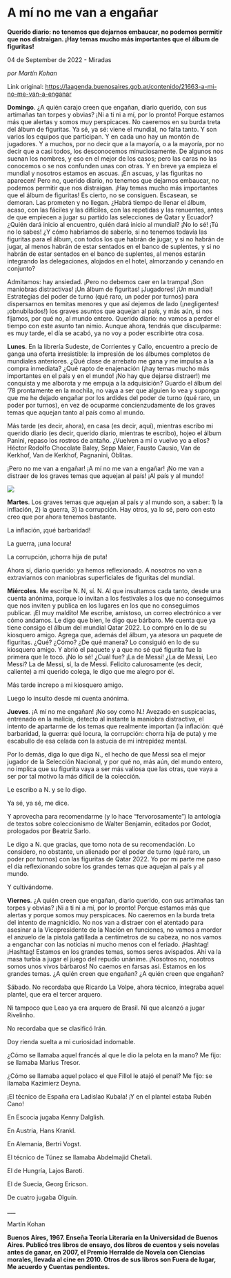 # A mí no me van a engañar

**Querido diario: no tenemos que dejarnos embaucar, no podemos permitir que nos distraigan. ¡Hay temas mucho más importantes que el álbum de figuritas!**

04 de September de 2022 - Miradas

_por Martín Kohan_

Link original: https://laagenda.buenosaires.gob.ar/contenido/21663-a-mi-no-me-van-a-enganar



**Domingo**. ¿A quién carajo creen que engañan, diario querido, con sus artimañas tan torpes y obvias? ¡Ni a ti ni a mí, por lo pronto! Porque estamos más que alertas y somos muy perspicaces. No caeremos en su burda treta del álbum de figuritas. Ya sé, ya sé: viene el mundial, no falta tanto. Y son varios los equipos que participan. Y en cada uno hay un montón de jugadores. Y a muchos, por no decir que a la mayoría, o a la mayoría, por no decir que a casi todos, los desconocemos minuciosamente. De algunos nos suenan los nombres, y eso en el mejor de los casos; pero las caras no las conocemos o se nos confunden unas con otras. Y en breve ya empieza el mundial y nosotros estamos en ascuas. ¡En ascuas, y las figuritas no aparecen! Pero no, querido diario, no tenemos que dejarnos embaucar, no podemos permitir que nos distraigan. ¡Hay temas mucho más importantes que el álbum de figuritas! Es cierto, no se consiguen. Escasean, se demoran. Las prometen y no llegan. ¿Habrá tiempo de llenar el álbum, acaso, con las fáciles y las difíciles, con las repetidas y las renuentes, antes de que empiecen a jugar su partido las selecciones de Qatar y Ecuador? ¿Quién dará inicio al encuentro, quién dará inicio al mundial? ¡No lo sé! ¡Tú no lo sabes! ¿Y cómo habríamos de saberlo, si no tenemos todavía las figuritas para el álbum, con todos los que habrán de jugar, y si no habrán de jugar, al menos habrán de estar sentados en el banco de suplentes, y si no habrán de estar sentados en el banco de suplentes, al menos estarán integrando las delegaciones, alojados en el hotel, almorzando y cenando en conjunto?




Admitamos: hay ansiedad. ¡Pero no debemos caer en la trampa! ¡Son maniobras distractivas! ¡Un álbum de figuritas! ¡Jugadores! ¡Un mundial! Estrategias del poder de turno (qué raro, un poder por turnos) para dispersarnos en temitas menores y que así dejemos de lado (¡negligentes! ¡obnubilados!) los graves asuntos que aquejan al país, y más aún, si nos fijamos, por qué no, al mundo entero. Querido diario: no vamos a perder el tiempo con este asunto tan nimio. Aunque ahora, tendrás que disculparme: es muy tarde, el día se acabó, ya no voy a poder escribirte otra cosa.




**Lunes**. En la librería Sudeste, de Corrientes y Callo, encuentro a precio de ganga una oferta irresistible: la impresión de los álbumes completos de mundiales anteriores. ¿Qué clase de arrebato me gana y me impulsa a la compra inmediata? ¿Qué rapto de enajenación (¡hay temas mucho más importantes en el país y en el mundo! ¡No hay que dejarse distraer!) me conquista y me alborota y me empuja a la adquisición? Guardo el álbum del ’78 prontamente en la mochila, no vaya a ser que alguien lo vea y suponga que me he dejado engañar por los ardides del poder de turno (qué raro, un poder por turnos), en vez de ocuparme concienzudamente de los graves temas que aquejan tanto al país como al mundo.




Más tarde (es decir, ahora), en casa (es decir, aquí), mientras escribo mi querido diario (es decir, querido diario, mientras te escribo), hojeo el álbum Panini, repaso los rostros de antaño. ¿Vuelven a mí o vuelvo yo a ellos? Héctor Rodolfo Chocolate Baley, Sepp Maier, Fausto Causio, Van de Kerkhof, Van de Kerkhof, Pagnanini, Oblitas.




¡Pero no me van a engañar! ¡A mí no me van a engañar! ¡No me van a distraer de los graves temas que aquejan al país! ¡Al país y al mundo!




![](https://cdn.feater.me/files/images/472568/9c85cbe5-86b8-42fd-b302-21a110a3acfc.jpg)




**Martes**. Los graves temas que aquejan al país y al mundo son, a saber: 1) la inflación, 2) la guerra, 3) la corrupción. Hay otros, ya lo sé, pero con esto creo que por ahora tenemos bastante.




La inflación, ¡qué barbaridad!




La guerra, ¡una locura!




La corrupción, ¡chorra hija de puta!




Ahora sí, diario querido: ya hemos reflexionado. A nosotros no van a extraviarnos con maniobras superficiales de figuritas del mundial.




**Miércoles**. Me escribe N. N, sí. N. Al que insultamos cada tanto, desde una cuenta anónima, porque lo invitan a los festivales a los que no conseguimos que nos inviten y publica en los lugares en los que no conseguimos publicar. ¡El muy maldito! Me escribe, amistoso, un correo electrónico a ver cómo andamos. Le digo que bien, le digo que bárbaro. Me cuenta que ya tiene consigo el álbum del mundial Qatar 2022. Lo compró en lo de su kiosquero amigo. Agrega que, además del álbum, ya atesora un paquete de figuritas. ¿Qué? ¿Cómo? ¿De qué manera? Lo consiguió en lo de su kiosquero amigo. Y abrió el paquete y a que no sé qué figurita fue la primera que le tocó. ¡No lo sé! ¿Cuál fue? ¡La de Messi! ¿La de Messi, Leo Messi? La de Messi, sí, la de Messi. Felicito calurosamente (es decir, caliente) a mi querido colega, le digo que me alegro por él.




Más tarde increpo a mi kiosquero amigo.




Luego lo insulto desde mi cuenta anónima.




**Jueves**. ¡A mí no me engañan! ¡No soy como N.! Avezado en suspicacias, entrenado en la malicia, detecto al instante la maniobra distractiva, el intento de apartarme de los temas que realmente importan (la inflación: qué barbaridad, la guerra: qué locura, la corrupción: chorra hija de puta) y me escabullo de esa celada con la astucia de mi intrepidez mental.




Por lo demás, diga lo que diga N., el hecho de que Messi sea el mejor jugador de la Selección Nacional, y por qué no, más aún, del mundo entero, no implica que su figurita vaya a ser más valiosa que las otras, que vaya a ser por tal motivo la más difícil de la colección.




Le escribo a N. y se lo digo.




Ya sé, ya sé, me dice.




Y aprovecha para recomendarme (y lo hace “fervorosamente”) la antología de textos sobre coleccionismo de Walter Benjamin, editados por Godot, prologados por Beatriz Sarlo.




Le digo a N. que gracias, que tomo nota de su recomendación. Lo considero, no obstante, un alienado por el poder de turno (qué raro, un poder por turnos) con las figuritas de Qatar 2022. Yo por mi parte me paso el día reflexionando sobre los grandes temas que aquejan al país y al mundo.




Y cultivándome.




**Viernes**. ¿A quién creen que engañan, diario querido, con sus artimañas tan torpes y obvias? ¡Ni a ti ni a mí, por lo pronto! Porque estamos más que alertas y porque somos muy perspicaces. No caeremos en la burda treta del intento de magnicidio. No nos van a distraer con el atentado para asesinar a la Vicepresidente de la Nación en funciones, no vamos a morder el anzuelo de la pistola gatillada a centímetros de su cabeza, no nos vamos a enganchar con las noticias ni mucho menos con el feriado. ¡Hashtag! ¡Hashtag! Estamos en los grandes temas, somos seres avispados. Ahí va la masa turbia a jugar el juego del repudio unánime. ¡Nosotros no, nosotros somos unos vivos bárbaros! No caemos en farsas así. Estamos en los grandes temas. ¿A quién creen que engañan? ¿A quién creen que engañan?




Sábado. No recordaba que Ricardo La Volpe, ahora técnico, integraba aquel plantel, que era el tercer arquero.




Ni tampoco que Leao ya era arquero de Brasil. Ni que alcanzó a jugar Rivelinho.




No recordaba que se clasificó Irán.




Doy rienda suelta a mi curiosidad indomable.




¿Cómo se llamaba aquel francés al que le dio la pelota en la mano? Me fijo: se llamaba Marius Tresor.




¿Cómo se llamaba aquel polaco el que Fillol le atajó el penal? Me fijo: se llamaba Kazimierz Deyna.




¡El técnico de España era Ladislao Kubala! ¡Y en el plantel estaba Rubén Cano!




En Escocia jugaba Kenny Dalglish.




En Austria, Hans Krankl.




En Alemania, Bertri Vogst.




El técnico de Túnez se llamaba Abdelmajid Chetali.




El de Hungría, Lajos Baroti.




El de Suecia, Georg Ericson.




De cuatro jugaba Olguín.




\_\_\_




Martín Kohan




**Buenos Aires, 1967. Enseña Teoría Literaria en la Universidad de Buenos Aires. Publicó tres libros de ensayo, dos libros de cuentos y seis novelas antes de ganar, en 2007, el Premio Herralde de Novela con Ciencias morales, llevada al cine en 2010. Otros de sus libros son Fuera de lugar, Me acuerdo y Cuentas pendientes.**



